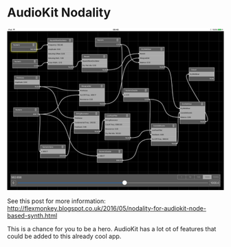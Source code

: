 # AudioKit Nodality

![Screenshot](screenshot.jpg)

See this post for more information: http://flexmonkey.blogspot.co.uk/2016/05/nodality-for-audiokit-node-based-synth.html

This is a chance for you to be a hero. AudioKit has a lot ot of features that could be added to this already cool app.
